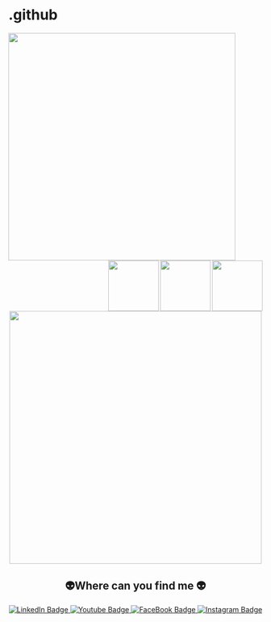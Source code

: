 # .github  
<div >
     <img src="https://social-image-1.gapo.vn/images/6c745e7d-1eee-4dca-a03f-519402b5887d.gif" width="450"/>
     <img src="https://media.giphy.com/media/SS8CV2rQdlYNLtBCiF/giphy.gif" width="100" align="right"/>  
     <img src="" width="100" align="right"/>  
     <img src="https://media.giphy.com/media/SS8CV2rQdlYNLtBCiF/giphy.gif" width="100" align="right"/>  
     
</div> 
<div id="header" align="center">
  <img src="https://media.giphy.com/media/cpAGF6uxLw93uuQNNJ/giphy.gif" width="500"/>
</div>

<div align="center">
<h2 width="300">
<g-emoji class="g-emoji" alias="alien" fallback-src="https://github.githubassets.com/images/icons/emoji/unicode/1f47d.png">👽</g-emoji>Where can you find me <g-emoji class="g-emoji" alias="alien" fallback-src="https://github.githubassets.com/images/icons/emoji/unicode/1f47d.png">👽</g-emoji>
</div>
</h2>

<div id="badges" align="center">
  <a href="https://www.linkedin.com/in/tientranviet-0507xx/">
    <img src="https://camo.githubusercontent.com/6e6f6848e97889deea2787cef6b145fbf444956ff08df59cc05a0783c7580c0a/68747470733a2f2f696d672e69636f6e73382e636f6d2f627562626c65732f3130302f3030303030302f6c696e6b6564696e2e706e67" alt="LinkedIn Badge"/>
  </a>
  <a href="https://www.youtube.com/channel/UCnLLloYlqSiDVTEEsG4ZDIw">
    <img src="https://camo.githubusercontent.com/840b935f3a3814d0acd5ad1a373f8fdd2dab42cdda1ca97957baae0042da2f06/68747470733a2f2f696d672e69636f6e73382e636f6d2f627562626c65732f3130302f3030303030302f796f75747562652d737175617265642e706e67" alt="Youtube Badge"/>
  </a>
  <a href="https://www.facebook.com/tien.tranviet.3975">
    <img src="https://camo.githubusercontent.com/e349b8dac459834a7f18d231a0bdc77b9742e326a1e7c38192d8dd1be944e270/68747470733a2f2f696d672e69636f6e73382e636f6d2f627562626c65732f3130302f3030303030302f66616365626f6f6b2d6e65772e706e67" alt="FaceBook Badge"/>
  </a>
  <a href="https://www.instagram.com/tientran.0507xx/">
    <img src="https://camo.githubusercontent.com/4f9806e71f499e9cc0c0a13b5ef49eae2c2fb9fb40f335194ff3cf36cf2847b2/68747470733a2f2f696d672e69636f6e73382e636f6d2f627562626c65732f3130302f3030303030302f696e7374616772616d2e706e67" alt="Instagram Badge"/>
  </a>
  
</div>

